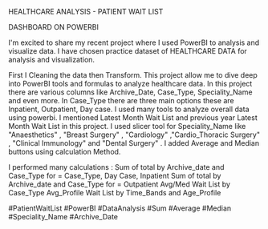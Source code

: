 HEALTHCARE ANALYSIS - PATIENT WAIT LIST

DASHBOARD ON POWERBI

I'm excited to share my recent project where I used PowerBI to analysis and visualize data.
I have chosen practice dataset of HEALTHCARE DATA for analysis and visualization.

First I Cleaning the data then Transform. This project allow me to dive deep into PowerBI tools and formulas to analyze healthcare data.
In this project there are various columns like Archive_Date, Case_Type, Speciality_Name and even more.
In Case_Type there are three main options these are Inpatient, Outpatient, Day case.
I used many tools to analyze overall data using powerbi. 
I mentioned Latest Month Wait List and previous year Latest Month Wait List in this project.
I used slicer tool for Speciality_Name like "Anaesthetics" , "Breast Surgery" , "Cardiology" ,"Cardio_Thoracic Surgery" , "Clinical Immunology" and "Dental Surgery" .
I added Average and Median buttons using calculation Method. 


I performed many calculations : Sum of total by Archive_date and Case_Type for = Case_Type, Day Case, Inpatient
                                Sum of total by Archive_date and Case_Type for = Outpatient
                                Avg/Med Wait List by Case_Type
                                Avg_Profile Wait List by Time_Bands and Age_Profile
                                
#PatientWaitList #PowerBI #DataAnalysis #Sum #Average #Median #Speciality_Name #Archive_Date
